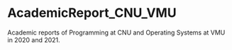 # AcademicReport_CNU_VMU

Academic reports of Programming at CNU and Operating Systems at VMU in 2020 and 2021.
